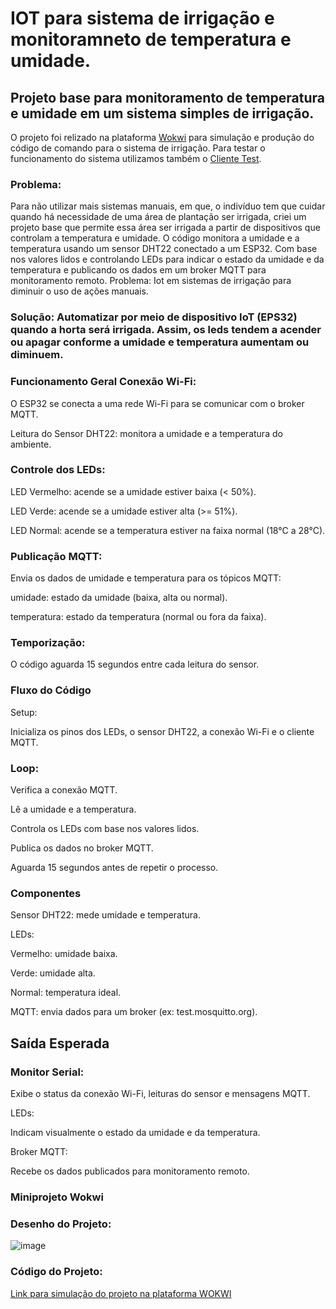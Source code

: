 # IOT para sistema de irrigação e monitoramneto de temperatura e umidade.

## Projeto base para monitoramento de temperatura e umidade em um sistema simples de irrigação. 

O projeto foi relizado na plataforma [Wokwi](https://wokwi.com/) para simulação e produção do código de comando para o sistema de irrigação. Para testar o funcionamento do sistema utilizamos também o [Cliente Test](https://testclient-cloud.mqtt.cool/).

### Problema:

Para não utilizar mais sistemas manuais, em que, o indivíduo tem que cuidar quando há necessidade de uma área de plantação ser irrigada, criei um projeto base que permite essa área ser irrigada a partir de dispositivos que controlam a temperatura e umidade. O código monitora a umidade e a temperatura usando um sensor DHT22 conectado a um ESP32. Com base nos valores lidos e controlando LEDs para indicar o estado da umidade e da temperatura e publicando os dados em um broker MQTT para monitoramento remoto. Problema: Iot em sistemas de irrigação para diminuir o uso de ações manuais. 

### Solução: Automatizar por meio de dispositivo IoT (EPS32) quando a horta será irrigada. Assim, os leds tendem a acender ou apagar conforme a umidade e temperatura aumentam ou diminuem.

### Funcionamento Geral Conexão Wi-Fi: 

O ESP32 se conecta a uma rede Wi-Fi para se comunicar com o broker MQTT.

Leitura do Sensor DHT22: monitora a umidade e a temperatura do ambiente. 

### Controle dos LEDs: 

LED Vermelho: acende se a umidade estiver baixa (< 50%).

LED Verde: acende se a umidade estiver alta (>= 51%).

LED Normal: acende se a temperatura estiver na faixa normal (18°C a 28°C).


### Publicação MQTT:

Envia os dados de umidade e temperatura para os tópicos MQTT:

umidade: estado da umidade (baixa, alta ou normal).

temperatura: estado da temperatura (normal ou fora da faixa).

### Temporização:
O código aguarda 15 segundos entre cada leitura do sensor.

### Fluxo do Código
Setup:

Inicializa os pinos dos LEDs, o sensor DHT22, a conexão Wi-Fi e o cliente MQTT.

### Loop:
Verifica a conexão MQTT.

Lê a umidade e a temperatura.

Controla os LEDs com base nos valores lidos.

Publica os dados no broker MQTT.

Aguarda 15 segundos antes de repetir o processo.

### Componentes
Sensor DHT22: mede umidade e temperatura.

LEDs:

Vermelho: umidade baixa.

Verde: umidade alta.

Normal: temperatura ideal.

MQTT: envia dados para um broker (ex: test.mosquitto.org).

## Saída Esperada

### Monitor Serial:

Exibe o status da conexão Wi-Fi, leituras do sensor e mensagens MQTT.

LEDs:

Indicam visualmente o estado da umidade e da temperatura.

Broker MQTT:

Recebe os dados publicados para monitoramento remoto.

### Miniprojeto Wokwi

### Desenho do Projeto:

![image](https://github.com/user-attachments/assets/e41beba6-8152-4a26-8d7e-748b53979991)

### Código do Projeto:


[Link para simulação do projeto na plataforma WOKWI](https://wokwi.com/projects/424436528949370881)
